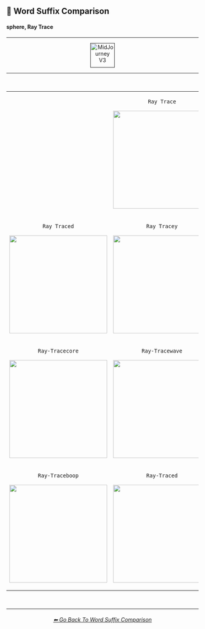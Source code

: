 <h2>📓 Word Suffix Comparison</h2>
<h4>sphere, Ray Trace</h4>

<hr><!--------------->

<div align="center">

[<img src="F://GitHubRepo/MidJourney-Styles-and-Keywords-Reference/Images/Repo_Parts/Buttons/Version_Buttons/button_version_V3_active.webp?raw=true" alt="MidJourney V3" height="64" />]()

</div>

<hr>
<br>

<div align="center">

<table>
	<tr align=center valign=middle>
		<th>
			<br>
		</th>
        <td>
            <p><code>Ray Trace</code></p><p><img src="F://GitHubRepo/MidJourney-Styles-and-Keywords-Reference/Images/MJ_V3/Comparison_Page_Images/Word_Suffix_Comparison/sphere_Ray_Trace.webp?raw=true" width="256" /></p>
        </td>
		<th>
			<br>
		</th>
	</tr>
	<tr align=center valign=middle>
        <td>
            <p><code>Ray Traced</code></p><p><img src="F://GitHubRepo/MidJourney-Styles-and-Keywords-Reference/Images/MJ_V3/Comparison_Page_Images/Word_Suffix_Comparison/sphere_Ray_Traced.webp?raw=true" width="256" /></p>
        </td>
        <td>
            <p><code>Ray Tracey</code></p><p><img src="F://GitHubRepo/MidJourney-Styles-and-Keywords-Reference/Images/MJ_V3/Comparison_Page_Images/Word_Suffix_Comparison/sphere_Ray_Tracey.webp?raw=true" width="256" /></p>
        </td>
        <td>
            <p><code>Ray Tracing</code></p><p><img src="F://GitHubRepo/MidJourney-Styles-and-Keywords-Reference/Images/MJ_V3/Comparison_Page_Images/Word_Suffix_Comparison/sphere_Ray_Tracing.webp?raw=true" width="256" /></p>
        </td>
	</tr>
	<tr align=center valign=middle>
        <td>
            <p><code>Ray-Tracecore</code></p><p><img src="F://GitHubRepo/MidJourney-Styles-and-Keywords-Reference/Images/MJ_V3/Comparison_Page_Images/Word_Suffix_Comparison/sphere_Ray-Tracecore.webp?raw=true" width="256" /></p>
        </td>
        <td>
            <p><code>Ray-Tracewave</code></p><p><img src="F://GitHubRepo/MidJourney-Styles-and-Keywords-Reference/Images/MJ_V3/Comparison_Page_Images/Word_Suffix_Comparison/sphere_Ray-Tracewave.webp?raw=true" width="256" /></p>
        </td>
        <td>
            <p><code>Ray-Tracepunk</code></p><p><img src="F://GitHubRepo/MidJourney-Styles-and-Keywords-Reference/Images/MJ_V3/Comparison_Page_Images/Word_Suffix_Comparison/sphere_Ray-Tracepunk.webp?raw=true" width="256" /></p>
        </td>
	</tr>
	<tr align=center valign=middle>
        <td>
            <p><code>Ray-Traceboop</code></p><p><img src="F://GitHubRepo/MidJourney-Styles-and-Keywords-Reference/Images/MJ_V3/Comparison_Page_Images/Word_Suffix_Comparison/sphere_Ray-Traceboop.webp?raw=true" width="256" /></p>
        </td>
        <td>
            <p><code>Ray-Traced</code></p><p><img src="F://GitHubRepo/MidJourney-Styles-and-Keywords-Reference/Images/MJ_V3/Comparison_Page_Images/Word_Suffix_Comparison/sphere_Ray-Traced.webp?raw=true" width="256" /></p>
        </td>
        <td>
            <p><code>RayTraced</code></p><p><img src="F://GitHubRepo/MidJourney-Styles-and-Keywords-Reference/Images/MJ_V3/Comparison_Page_Images/Word_Suffix_Comparison/sphere_RayTraced.webp?raw=true" width="256" /></p>
        </td>
	</tr>
</table>

</div>

<br>


<hr><!--------------->
<div align="center">
<h6><a href="F://GitHubRepo/MidJourney-Styles-and-Keywords-Reference/Pages/MJ_V3/Comparison_Pages/Prompt_Writing/Word_Suffix_Comparison.md">⬅ Go Back To Word Suffix Comparison</a></h6>
</div>